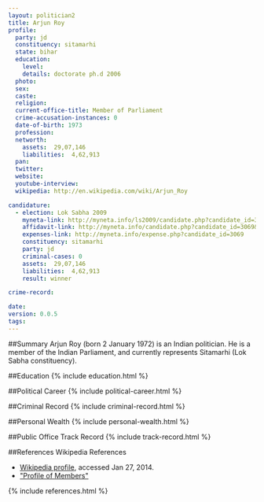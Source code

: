 ```yaml
---
layout: politician2
title: Arjun Roy
profile: 
  party: jd
  constituency: sitamarhi
  state: bihar
  education: 
    level: 
    details: doctorate ph.d 2006
  photo: 
  sex: 
  caste: 
  religion: 
  current-office-title: Member of Parliament
  crime-accusation-instances: 0
  date-of-birth: 1973
  profession: 
  networth: 
    assets:  29,07,146
    liabilities:  4,62,913
  pan: 
  twitter: 
  website: 
  youtube-interview: 
  wikipedia: http://en.wikipedia.com/wiki/Arjun_Roy

candidature: 
  - election: Lok Sabha 2009
    myneta-link: http://myneta.info/ls2009/candidate.php?candidate_id=3069
    affidavit-link: http://myneta.info/candidate.php?candidate_id=3069&scan=original
    expenses-link: http://myneta.info/expense.php?candidate_id=3069
    constituency: sitamarhi 
    party: jd
    criminal-cases: 0
    assets:  29,07,146
    liabilities:  4,62,913
    result: winner 

crime-record: 

date: 
version: 0.0.5
tags: 
---
```

##Summary
Arjun Roy (born 2 January 1972) is an Indian politician. He is a member of the Indian Parliament, and currently represents Sitamarhi (Lok Sabha constituency).


##Education
{% include education.html %}


##Political Career
{% include political-career.html %}


##Criminal Record
{% include criminal-record.html %}


##Personal Wealth
{% include personal-wealth.html %}


##Public Office Track Record
{% include track-record.html %}


##References
Wikipedia References
- [Wikipedia profile]({{page.profile.wikipedia}}), accessed Jan 27, 2014.
- ["Profile of Members"][wiki1]

[wiki1]: http://164.100.47.132/LssNew/Members/Biography.aspx?mpsno=4456


{% include references.html %}